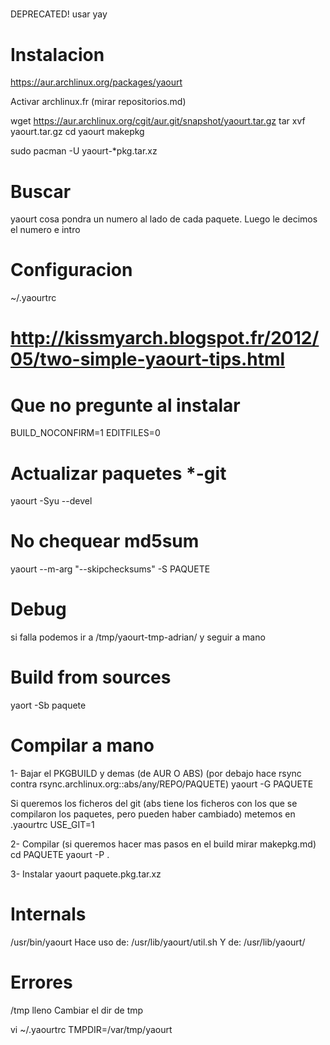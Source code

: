 #####
#####
#####
#####
#####
#####
DEPRECATED! usar yay
#####
#####
#####
#####

# Instalacion
https://aur.archlinux.org/packages/yaourt

Activar archlinux.fr (mirar repositorios.md)

wget https://aur.archlinux.org/cgit/aur.git/snapshot/yaourt.tar.gz
tar xvf yaourt.tar.gz
cd yaourt
makepkg

sudo pacman -U yaourt-*pkg.tar.xz


# Buscar
yaourt cosa
  pondra un numero al lado de cada paquete. Luego le decimos el numero e intro


# Configuracion
~/.yaourtrc
# http://kissmyarch.blogspot.fr/2012/05/two-simple-yaourt-tips.html
# Que no pregunte al instalar
BUILD_NOCONFIRM=1
EDITFILES=0



# Actualizar paquetes *-git
yaourt -Syu --devel


# No chequear md5sum
yaourt --m-arg "--skipchecksums" -S PAQUETE


# Debug
si falla podemos ir a /tmp/yaourt-tmp-adrian/ y seguir a mano


# Build from sources
yaort -Sb paquete



# Compilar a mano
1- Bajar el PKGBUILD y demas (de AUR O ABS) (por debajo hace rsync contra rsync.archlinux.org::abs/any/REPO/PAQUETE)
yaourt -G PAQUETE

Si queremos los ficheros del git (abs tiene los ficheros con los que se compilaron los paquetes, pero pueden haber cambiado) metemos en .yaourtrc
USE_GIT=1


2- Compilar (si queremos hacer mas pasos en el build mirar makepkg.md)
cd PAQUETE
yaourt -P .


3- Instalar
yaourt paquete.pkg.tar.xz



# Internals
/usr/bin/yaourt
Hace uso de: /usr/lib/yaourt/util.sh
Y de: /usr/lib/yaourt/



# Errores
/tmp lleno
Cambiar el dir de tmp

vi ~/.yaourtrc
TMPDIR=/var/tmp/yaourt

